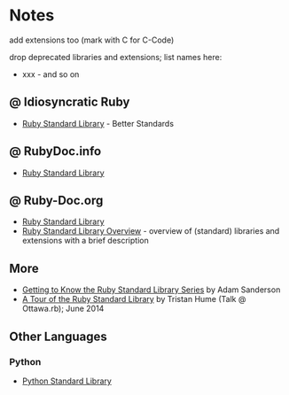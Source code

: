 # Notes

add extensions too (mark with C for C-Code)

drop deprecated libraries and extensions; list names here:

- xxx -  and so on



## @ Idiosyncratic Ruby

- [Ruby Standard Library](http://idiosyncratic-ruby.com/20-better-standards.html) - Better Standards

## @ RubyDoc.info

- [Ruby Standard Library](http://www.rubydoc.info/stdlib)

## @ Ruby-Doc.org

- [Ruby Standard Library](http://ruby-doc.org/stdlib)
- [Ruby Standard Library Overview](http://ruby-doc.org/core-2.2.2/doc/standard_library_rdoc.html) - overview of (standard) libraries and extensions with a brief description


## More

- [Getting to Know the Ruby Standard Library Series](http://www.monkeyandcrow.com/series/ruby_standard_library/) by Adam Sanderson
- [A Tour of the Ruby Standard Library](http://thume.ca/2014/06/25/a-tour-of-the-ruby-standard-library/) by Tristan Hume (Talk @ Ottawa.rb); June 2014

## Other Languages

### Python 

- [Python Standard Library](https://docs.python.org/3/library)


